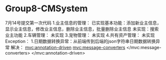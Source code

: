 # Group8-CMSystem
7月14号提交第一次代码
    1.业主信息的管理：
    已实现基本功能：添加新业主信息，显示业主信息，修改业主信息，删除业主信息，批量删除业主信息
    未实现：搜索业主功能
    2.车辆管理：
    未实现
    3.宠物管理：
    未实现
    4.共有资产管理：
    未实现
    Exception：
    1.日期数据转换异常：从前端传到后端的json字符串日期数据转换异常
    解决：
    <mvc:annotation-driven>
        <mvc:message-converters>
            <bean class="com.alibaba.fastjson.support.spring.FastJsonHttpMessageConverter">
                <property name="fastJsonConfig" ref="fastJsonConfig"/>
            </bean>
        </mvc:message-converters>
    </mvc:annotation-driven>
    <bean id="fastJsonConfig" class="com.alibaba.fastjson.support.config.FastJsonConfig">
        <property name="dateFormat" value="yyyy-mm-dd"/>
    </bean>
